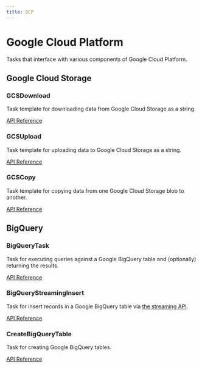```yaml
---
title: GCP
---
```


# Google Cloud Platform

Tasks that interface with various components of Google Cloud Platform.

## Google Cloud Storage

### GCSDownload <Badge text="task"/>

Task template for downloading data from Google Cloud Storage as a string.

[API Reference](/api/unreleased/tasks/gcp.html#prefect-tasks-google-storage-gcsdownload)

### GCSUpload <Badge text="task"/>

Task template for uploading data to Google Cloud Storage as a string.

[API Reference](/api/unreleased/tasks/gcp.html#prefect-tasks-google-storage-gcsupload)

### GCSCopy <Badge text="task"/>

Task template for copying data from one Google Cloud Storage blob to another.

[API Reference](/api/unreleased/tasks/gcp.html#prefect-tasks-google-storage-gcscopy)

## BigQuery

### BigQueryTask <Badge text="task"/>

Task for executing queries against a Google BigQuery table and (optionally) returning the results.

[API Reference](/api/unreleased/tasks/gcp.html#prefect-tasks-google-bigquery-bigquery)

### BigQueryStreamingInsert <Badge text="task"/>

Task for insert records in a Google BigQuery table via [the streaming API](https://cloud.google.com/bigquery/streaming-data-into-bigquery).

[API Reference](/api/unreleased/tasks/gcp.html#prefect-tasks-google-bigquery-bigquerystreaminginsert)

### CreateBigQueryTable <Badge text="task"/>

Task for creating Google BigQuery tables.

[API Reference](/api/unreleased/tasks/gcp.html#prefect-tasks-google-bigquery-createbigquerytable)
